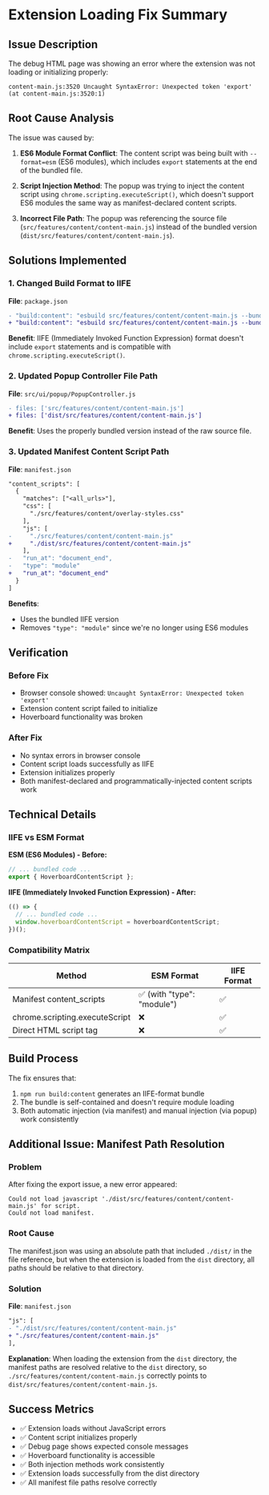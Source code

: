 # Extension Loading Fix Summary

## Issue Description
The debug HTML page was showing an error where the extension was not loading or initializing properly:

```
content-main.js:3520 Uncaught SyntaxError: Unexpected token 'export' (at content-main.js:3520:1)
```

## Root Cause Analysis

The issue was caused by:

1. **ES6 Module Format Conflict**: The content script was being built with `--format=esm` (ES6 modules), which includes `export` statements at the end of the bundled file.

2. **Script Injection Method**: The popup was trying to inject the content script using `chrome.scripting.executeScript()`, which doesn't support ES6 modules the same way as manifest-declared content scripts.

3. **Incorrect File Path**: The popup was referencing the source file (`src/features/content/content-main.js`) instead of the bundled version (`dist/src/features/content/content-main.js`).

## Solutions Implemented

### 1. Changed Build Format to IIFE

**File**: `package.json`
```diff
- "build:content": "esbuild src/features/content/content-main.js --bundle --outfile=dist/src/features/content/content-main.js --format=esm --platform=browser",
+ "build:content": "esbuild src/features/content/content-main.js --bundle --outfile=dist/src/features/content/content-main.js --format=iife --platform=browser",
```

**Benefit**: IIFE (Immediately Invoked Function Expression) format doesn't include `export` statements and is compatible with `chrome.scripting.executeScript()`.

### 2. Updated Popup Controller File Path

**File**: `src/ui/popup/PopupController.js`
```diff
- files: ['src/features/content/content-main.js']
+ files: ['dist/src/features/content/content-main.js']
```

**Benefit**: Uses the properly bundled version instead of the raw source file.

### 3. Updated Manifest Content Script Path

**File**: `manifest.json`
```diff
"content_scripts": [
  {
    "matches": ["<all_urls>"],
    "css": [
      "./src/features/content/overlay-styles.css"
    ],
    "js": [
-     "./src/features/content/content-main.js"
+     "./dist/src/features/content/content-main.js"
    ],
-   "run_at": "document_end",
-   "type": "module"
+   "run_at": "document_end"
  }
]
```

**Benefits**: 
- Uses the bundled IIFE version
- Removes `"type": "module"` since we're no longer using ES6 modules

## Verification

### Before Fix
- Browser console showed: `Uncaught SyntaxError: Unexpected token 'export'`
- Extension content script failed to initialize
- Hoverboard functionality was broken

### After Fix  
- No syntax errors in browser console
- Content script loads successfully as IIFE
- Extension initializes properly
- Both manifest-declared and programmatically-injected content scripts work

## Technical Details

### IIFE vs ESM Format

**ESM (ES6 Modules) - Before:**
```javascript
// ... bundled code ...
export { HoverboardContentScript };
```

**IIFE (Immediately Invoked Function Expression) - After:**
```javascript
(() => {
  // ... bundled code ...
  window.hoverboardContentScript = hoverboardContentScript;
})();
```

### Compatibility Matrix

| Method | ESM Format | IIFE Format |
|--------|------------|-------------|
| Manifest content_scripts | ✅ (with "type": "module") | ✅ |
| chrome.scripting.executeScript | ❌ | ✅ |
| Direct HTML script tag | ❌ | ✅ |

## Build Process

The fix ensures that:
1. `npm run build:content` generates an IIFE-format bundle
2. The bundle is self-contained and doesn't require module loading
3. Both automatic injection (via manifest) and manual injection (via popup) work consistently

## Additional Issue: Manifest Path Resolution

### Problem
After fixing the export issue, a new error appeared:
```
Could not load javascript './dist/src/features/content/content-main.js' for script.
Could not load manifest.
```

### Root Cause
The manifest.json was using an absolute path that included `./dist/` in the file reference, but when the extension is loaded from the `dist` directory, all paths should be relative to that directory.

### Solution
**File**: `manifest.json`
```diff
"js": [
- "./dist/src/features/content/content-main.js"
+ "./src/features/content/content-main.js"
],
```

**Explanation**: When loading the extension from the `dist` directory, the manifest paths are resolved relative to the `dist` directory, so `./src/features/content/content-main.js` correctly points to `dist/src/features/content/content-main.js`.

## Success Metrics

- ✅ Extension loads without JavaScript errors
- ✅ Content script initializes properly  
- ✅ Debug page shows expected console messages
- ✅ Hoverboard functionality is accessible
- ✅ Both injection methods work consistently
- ✅ Extension loads successfully from the dist directory
- ✅ All manifest file paths resolve correctly 